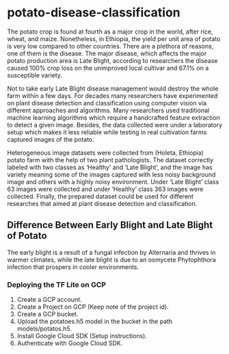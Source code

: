 # potato-disease-classification

The potato crop is found at fourth as a major crop in the world, after rice, wheat, and maize. Nonetheless, in Ethiopia, the yield per unit area of potato is very low compared to other countries. There are a plethora of reasons, one of them is the disease. The major disease, which affects the major potato production area is Late Blight, according to researchers the disease caused 100% crop loss on the unimproved local cultivar and 67.1% on a susceptible variety.

Not to take early Late Blight disease management would destroy the whole farm within a few days. For decades many researchers have experimented on plant disease detection and classification using computer vision via different approaches and algorithms. Many researchers used traditional machine learning algorithms which require a handcrafted feature extraction to detect a given image. Besides, the data collected were under a laboratory setup which makes it less reliable while testing in real cultivation farms captured images of the potato.

Heterogeneous image datasets were collected from (Holeta, Ethiopia) potato farm with the help of two plant pathologists. The dataset correctly labeled with two classes as ‘Healthy’ and ‘Late Blight’, and the image has variety meaning some of the images captured with less noisy background image and others with a highly noisy environment. Under ‘Late Blight’ class 63 images were collected and under ‘Healthy’ class 363 images were collected. Finally, the prepared dataset could be used for different researches that aimed at plant disease detection and classification.



## Difference Between Early Blight and Late Blight of Potato
The early blight is a result of a fungal infection by Alternaria and thrives in warmer climates, while the late blight is due to an oomycete Phytophthora infection that prospers in cooler environments.

### Deploying the TF Lite on GCP
1. Create a GCP account.
2. Create a Project on GCP (Keep note of the project id).
3. Create a GCP bucket.
4. Upload the potatoes.h5 model in the bucket in the path models/potatos.h5.
5. Install Google Cloud SDK (Setup instructions).
6. Authenticate with Google Cloud SDK.
